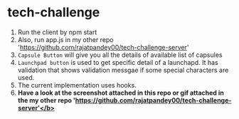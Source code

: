 # tech-challenge
1) Run the client by npm start
2) Also, run app.js in my other repo 'https://github.com/rajatpandey00/tech-challenge-server'
3) `Capsule Button` will give you all the details of available list of capsules
4) `Launchpad button` is used to get specific detail of a launchapd. It has validation that shows validation messgae if some special characters are used.
5) The current implementation uses hooks.
6) <b>Have a look at the screenshot attached in this repo or gif attached in the my other repo 'https://github.com/rajatpandey00/tech-challenge-server'</b>
